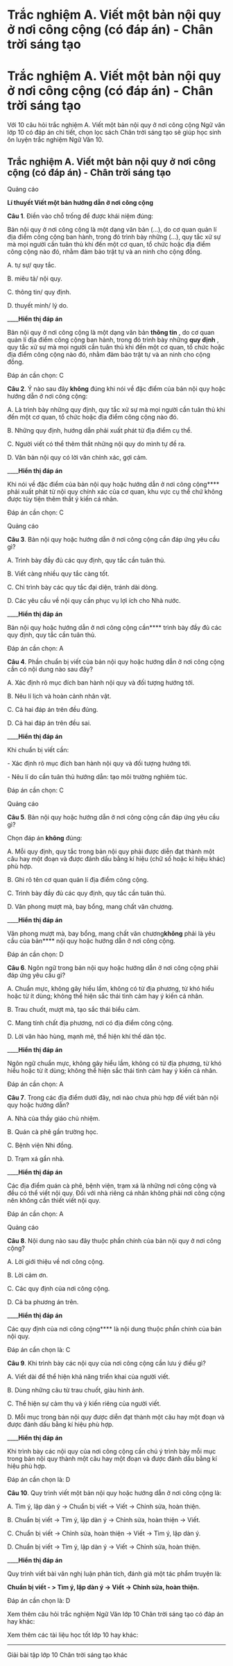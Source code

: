 # Trắc nghiệm A. Viết một bản nội quy ở nơi công cộng (có đáp án) - Chân trời sáng tạo

# Trắc nghiệm A. Viết một bản nội quy ở nơi công cộng (có đáp án) - Chân trời sáng tạo

Với 10 câu hỏi trắc nghiệm A. Viết một bản nội quy ở nơi công cộng Ngữ văn lớp 10 có đáp án chi tiết, chọn lọc sách Chân trời sáng tạo sẽ giúp học sinh ôn luyện trắc nghiệm Ngữ Văn 10.

## Trắc nghiệm A. Viết một bản nội quy ở nơi công cộng (có đáp án) - Chân trời sáng tạo

Quảng cáo

**Lí thuyết Viết một bản hướng dẫn ở nơi công cộng**

**Câu 1**. Điền vào chỗ trống để được khái niệm đúng:

Bản nội quy ở nơi công cộng là một dạng văn bản (…), do cơ quan quản lí địa điểm công cộng ban hành, trong đó trình bày những (…), quy tắc xử sự mà mọi người cần tuân thủ khi đến một cơ quan, tổ chức hoặc địa điểm công cộng nào đó, nhằm đảm bảo trật tự và an ninh cho cộng đồng.

A. tự sự/ quy tắc.

B. miêu tả/ nội quy.

C. thông tin/ quy định.

D. thuyết minh/ lý do.

____**Hiển thị đáp án**

Bản nội quy ở nơi công cộng là một dạng văn bản **thông tin** , do cơ quan quản lí địa điểm công cộng ban hành, trong đó trình bày những **quy định** , quy tắc xử sự mà mọi người cần tuân thủ khi đến một cơ quan, tổ chức hoặc địa điểm công cộng nào đó, nhằm đảm bảo trật tự và an ninh cho cộng đồng.

Đáp án cần chọn: C

**Câu 2**. Ý nào sau đây **không** đúng khi nói về đặc điểm của bản nội quy hoặc hướng dẫn ở nơi công cộng:

A. Là trình bày những quy định, quy tắc xử sự mà mọi người cần tuân thủ khi đến một cơ quan, tổ chức hoặc địa điểm công cộng nào đó.

B. Những quy định, hướng dẫn phải xuất phát từ địa điểm cụ thể.

C. Người viết có thể thêm thắt những nội quy do mình tự đề ra.

D. Văn bản nội quy có lời văn chính xác, gợi cảm.

____**Hiển thị đáp án**

Khi nói về đặc điểm của bản nội quy hoặc hướng dẫn ở nơi công cộng**** phải xuất phát từ nội quy chính xác của cơ quan, khu vực cụ thể chứ không được tùy tiện thêm thắt ý kiến cá nhân.

Đáp án cần chọn: C

Quảng cáo

**Câu 3**. Bản nội quy hoặc hướng dẫn ở nơi công cộng cần đáp ứng yêu cầu gì?

A. Trình bày đầy đủ các quy định, quy tắc cần tuân thủ.

B. Viết càng nhiều quy tắc càng tốt.

C. Chỉ trình bày các quy tắc đại diện, tránh dài dòng.

D. Các yêu cầu về nội quy cần phục vụ lợi ích cho Nhà nước.

____**Hiển thị đáp án**

Bản nội quy hoặc hướng dẫn ở nơi công cộng cần**** trình bày đầy đủ các quy định, quy tắc cần tuân thủ.

Đáp án cần chọn: A

**Câu 4**. Phần chuẩn bị viết của bản nội quy hoặc hướng dẫn ở nơi công cộng cần có nội dung nào sau đây?

A. Xác định rõ mục đích ban hành nội quy và đối tượng hướng tới.

B. Nêu lí lịch và hoàn cảnh nhân vật.

C. Cả hai đáp án trên đều đúng.

D. Cả hai đáp án trên đều sai.

____**Hiển thị đáp án**

Khi chuẩn bị viết cần:

\- Xác định rõ mục đích ban hành nội quy và đối tượng hướng tới.

\- Nêu lí do cần tuân thủ hướng dẫn: tạo môi trường nghiêm túc.

Đáp án cần chọn: C

Quảng cáo

**Câu 5**. Bản nội quy hoặc hướng dẫn ở nơi công cộng cần đáp ứng yêu cầu gì?

Chọn đáp án **không** đúng:

A. Mỗi quy định, quy tắc trong bản nội quy phải được diễn đạt thành một câu hay một đoạn và được đánh dấu bằng kí hiệu (chữ số hoặc kí hiệu khác) phù hợp.

B. Ghi rõ tên cơ quan quản lí địa điểm công cộng.

C. Trình bày đầy đủ các quy định, quy tắc cần tuân thủ.

D. Văn phong mượt mà, bay bổng, mang chất văn chương.

____**Hiển thị đáp án**

Văn phong mượt mà, bay bổng, mang chất văn chương**không** phải là yêu cầu của bản**** nội quy hoặc hướng dẫn ở nơi công cộng.

Đáp án cần chọn: D

**Câu 6**. Ngôn ngữ trong bản nội quy hoặc hướng dẫn ở nơi công cộng phải đáp ứng yêu cầu gì?

A. Chuẩn mực, không gây hiểu lầm, không có từ địa phương, từ khó hiểu hoặc từ ít dùng; không thể hiện sắc thái tình cảm hay ý kiến cá nhân.

B. Trau chuốt, mượt mà, tạo sắc thái biểu cảm.

C. Mang tính chất địa phương, nơi có địa điểm công cộng.

D. Lời văn hào hùng, mạnh mẽ, thể hiện khí thế dân tộc.

____**Hiển thị đáp án**

Ngôn ngữ chuẩn mực, không gây hiểu lầm, không có từ địa phương, từ khó hiểu hoặc từ ít dùng; không thể hiện sắc thái tình cảm hay ý kiến cá nhân.

Đáp án cần chọn: A

**Câu 7**. Trong các địa điểm dưới đây, nơi nào chưa phù hợp để viết bản nội quy hoặc hướng dẫn?

A. Nhà của thầy giáo chủ nhiệm.

B. Quán cà phê gần trường học.

C. Bệnh viện Nhi đồng.

D. Trạm xá gần nhà.

____**Hiển thị đáp án**

Các địa điểm quán cà phê, bệnh viện, trạm xá là những nơi công cộng và đều có thể viết nội quy. Đối với nhà riêng cá nhân không phải nơi công cộng nên không cần thiết viết nội quy.

Đáp án cần chọn: A

Quảng cáo

**Câu 8**. Nội dung nào sau đây thuộc phần chính của bản nội quy ở nơi công cộng?

A. Lời giới thiệu về nơi công cộng.

B. Lời cảm ơn.

C. Các quy định của nơi công cộng.

D. Cả ba phương án trên.

____**Hiển thị đáp án**

Các quy định của nơi công cộng**** là nội dung thuộc phần chính của bản nội quy.

Đáp án cần chọn là: C

**Câu 9**. Khi trình bày các nội quy của nơi công cộng cần lưu ý điều gì?

A. Viết dài để thể hiện khả năng triển khai của người viết.

B. Dùng những câu từ trau chuốt, giàu hình ảnh.

C. Thể hiện sự cảm thụ và ý kiến riêng của người viết.

D. Mỗi mục trong bản nội quy được diễn đạt thành một câu hay một đoạn và được đánh dấu bằng kí hiệu phù hợp.

____**Hiển thị đáp án**

Khi trình bày các nội quy của nơi công cộng cần chú ý trình bày mỗi mục trong bản nội quy thành một câu hay một đoạn và được đánh dấu bằng kí hiệu phù hợp.

Đáp án cần chọn là: D

**Câu 10**. Quy trình viết một bản nội quy hoặc hướng dẫn ở nơi công cộng là:

A. Tìm ý, lập dàn ý -> Chuẩn bị viết -> Viết -> Chỉnh sửa, hoàn thiện.

B. Chuẩn bị viết -> Tìm ý, lập dàn ý -> Chỉnh sửa, hoàn thiện -> Viết.

C. Chuẩn bị viết -> Chỉnh sửa, hoàn thiện -> Viết -> Tìm ý, lập dàn ý.

D. Chuẩn bị viết -> Tìm ý, lập dàn ý -> Viết -> Chỉnh sửa, hoàn thiện.

____**Hiển thị đáp án**

Quy trình viết bài văn nghị luận phân tích, đánh giá một tác phẩm truyện là:

**Chuẩn bị viết - > Tìm ý, lập dàn ý -> Viết -> Chỉnh sửa, hoàn thiện.**

Đáp án cần chọn là: D

Xem thêm câu hỏi trắc nghiệm Ngữ Văn lớp 10 Chân trời sáng tạo có đáp án hay khác:

Xem thêm các tài liệu học tốt lớp 10 hay khác:

* * *

Giải bài tập lớp 10 Chân trời sáng tạo khác
